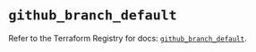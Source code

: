 # `github_branch_default`

Refer to the Terraform Registry for docs: [`github_branch_default`](https://registry.terraform.io/providers/integrations/github/5.45.0/docs/resources/branch_default).

